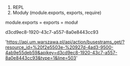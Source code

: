 1. REPL
2. Moduły (module.exports, exports, require)

module.exports = exports = moduł






d3cd9ec8-1920-43c7-a557-8a0e8443cc93



'https://api.um.warszawa.pl/api/action/busestrams_get/?resource_id=%20f2e5503e-%20927d-4ad3-9500-4ab9e55deb59&apikey=d3cd9ec8-1920-43c7-a557-8a0e8443cc93&type=1&line=503'
